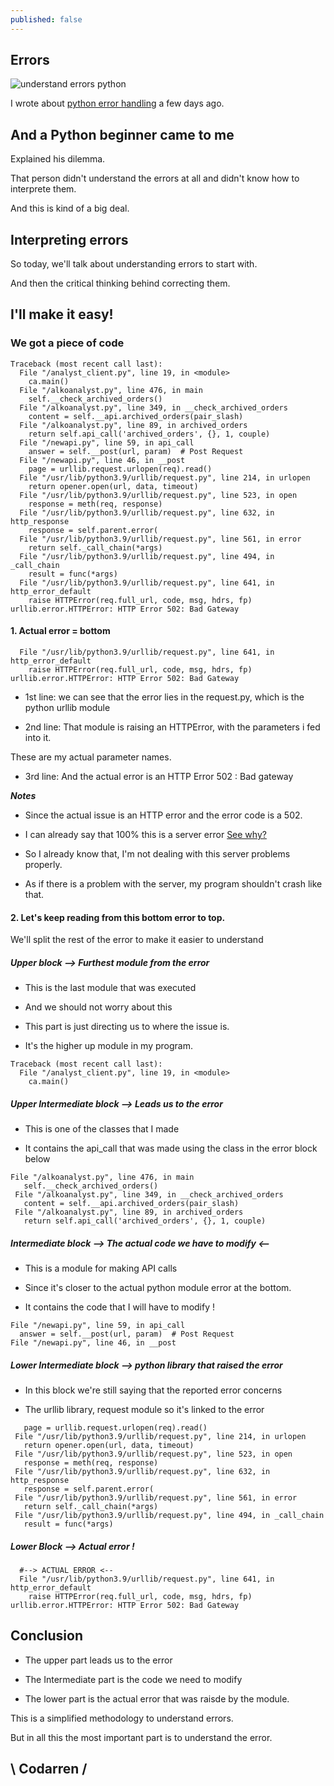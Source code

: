 ```yaml
---
published: false
---
```

## Errors
![understand errors python](https://raw.githubusercontent.com/codarrenvelvindron/codarrenvelvindron.github.io/master/images/python-logo.png)

I wrote about [python error handling](https://blog.codarren.com/Day73-Dealing_with_python_common_errors/) a few days ago.

## And a Python beginner came to me

Explained his dilemma.

That person didn't understand the errors at all and didn't know how to interprete them.

And this is kind of a big deal.

## Interpreting errors
So today, we'll talk about understanding errors to start with.

And then the critical thinking behind correcting them.

## I'll make it easy!
### We got a piece of code

```
Traceback (most recent call last):
  File "/analyst_client.py", line 19, in <module>
    ca.main()
  File "/alkoanalyst.py", line 476, in main
    self.__check_archived_orders()
  File "/alkoanalyst.py", line 349, in __check_archived_orders
    content = self.__api.archived_orders(pair_slash)
  File "/alkoanalyst.py", line 89, in archived_orders
    return self.api_call('archived_orders', {}, 1, couple)
  File "/newapi.py", line 59, in api_call
    answer = self.__post(url, param)  # Post Request
  File "/newapi.py", line 46, in __post
    page = urllib.request.urlopen(req).read()
  File "/usr/lib/python3.9/urllib/request.py", line 214, in urlopen
    return opener.open(url, data, timeout)
  File "/usr/lib/python3.9/urllib/request.py", line 523, in open
    response = meth(req, response)
  File "/usr/lib/python3.9/urllib/request.py", line 632, in http_response
    response = self.parent.error(
  File "/usr/lib/python3.9/urllib/request.py", line 561, in error
    return self._call_chain(*args)
  File "/usr/lib/python3.9/urllib/request.py", line 494, in _call_chain
    result = func(*args)
  File "/usr/lib/python3.9/urllib/request.py", line 641, in http_error_default
    raise HTTPError(req.full_url, code, msg, hdrs, fp)
urllib.error.HTTPError: HTTP Error 502: Bad Gateway
```

#### 1. Actual error = bottom
```
  File "/usr/lib/python3.9/urllib/request.py", line 641, in http_error_default
    raise HTTPError(req.full_url, code, msg, hdrs, fp)
urllib.error.HTTPError: HTTP Error 502: Bad Gateway
```
- 1st line: we can see that the error lies in the request.py, which is the python urllib module

- 2nd line: That module is raising an HTTPError, with the parameters i fed into it.

These are my actual parameter names.

- 3rd line: And the actual error is an HTTP Error 502 : Bad gateway

***Notes***

- Since the actual issue is an HTTP error and the error code is a 502.

- I can already say that 100% this is a server error [See why?](https://blog.codarren.com/Day26-http_response_status_codes_explained/)

- So I already know that, I'm not dealing with this server problems properly.

- As if there is a problem with the server, my program shouldn't crash like that.


#### 2. Let's keep reading from this bottom error to top.
We'll split the rest of the error to make it easier to understand

##### Upper block --> Furthest module from the error
- This is the last module that was executed

- And we should not worry about this

- This part is just directing us to where the issue is.

- It's the higher up module in my program.

```
Traceback (most recent call last):
  File "/analyst_client.py", line 19, in <module>
    ca.main()
```

##### Upper Intermediate block --> Leads us to the error

 - This is one of the classes that I made
 
 - It contains the api_call that was made using the class in the error block below
 ```
 File "/alkoanalyst.py", line 476, in main
    self.__check_archived_orders()
  File "/alkoanalyst.py", line 349, in __check_archived_orders
    content = self.__api.archived_orders(pair_slash)
  File "/alkoanalyst.py", line 89, in archived_orders
    return self.api_call('archived_orders', {}, 1, couple)
  ```
  
  ##### Intermediate block --> The actual code we have to modify <--
  - This is a module for making API calls
  
  - Since it's closer to the actual python module error at the bottom.
  
  - It contains the code that I will have to modify !
  ```
  File "/newapi.py", line 59, in api_call
    answer = self.__post(url, param)  # Post Request
  File "/newapi.py", line 46, in __post
  ```
  
  ##### Lower Intermediate block --> python library that raised the error

 - In this block we're still saying that the reported error concerns
 
 - The urllib library, request module so it's linked to the error
 ```
    page = urllib.request.urlopen(req).read()
  File "/usr/lib/python3.9/urllib/request.py", line 214, in urlopen
    return opener.open(url, data, timeout)
  File "/usr/lib/python3.9/urllib/request.py", line 523, in open
    response = meth(req, response)
  File "/usr/lib/python3.9/urllib/request.py", line 632, in http_response
    response = self.parent.error(
  File "/usr/lib/python3.9/urllib/request.py", line 561, in error
    return self._call_chain(*args)
  File "/usr/lib/python3.9/urllib/request.py", line 494, in _call_chain
    result = func(*args)
  ```
  ##### Lower Block --> Actual error !
```
  #--> ACTUAL ERROR <--
  File "/usr/lib/python3.9/urllib/request.py", line 641, in http_error_default
    raise HTTPError(req.full_url, code, msg, hdrs, fp)
urllib.error.HTTPError: HTTP Error 502: Bad Gateway
```

## Conclusion
- The upper part leads us to the error

- The Intermediate part is the code we need to modify

- The lower part is the actual error that was raisde by the module.

This is a simplified methodology to understand errors.

But in all this the most important part is to understand the error.

## \ Codarren /